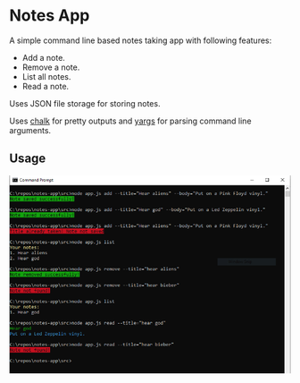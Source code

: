 # Notes App

A simple command line based notes taking app with following features:

- Add a note.
- Remove a note.
- List all notes.
- Read a note.

Uses JSON file storage for storing notes.

Uses [chalk](https://www.npmjs.com/package/chalk) for pretty outputs and [yargs](https://www.npmjs.com/package/yargs) for parsing command line arguments.

## Usage

![Terminal Commands](./terminal-capture.PNG)
